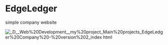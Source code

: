 # EdgeLedger
simple company website

![_D__Web%20Development__my%20project_Main%20projects_EdgeLedger%20Company%20-%20version%202_index html](https://user-images.githubusercontent.com/95019708/167499845-b9c3f148-b980-4a7f-b42d-888e63fb61f2.png)
